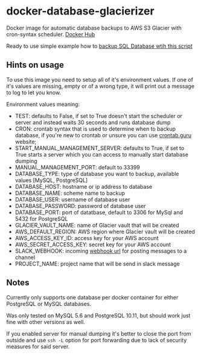 # docker-database-glacierizer

Docker image for automatic database backups to AWS S3 Glacier with cron-syntax scheduler. [Docker Hub](https://hub.docker.com/r/devforth/docker-database-glacierizer)

Ready to use simple example how to [backup SQL Database wtih this script](https://hinty.io/vprotasenia/how-to-backup-sql-database-simple-ready-to-use-script/)

## Hints on usage
To use this image you need to setup all of it's environment values. If one of it's values are missing, empty or of a wrong type, it will print out a message to log to let you know.

Environment values meaning:
- TEST: defaults to False, if set to True doesn't start the scheduler or server and instead waits 30 seconds and runs database dump
- CRON: crontab syntax that is used to determine when to backup database, if you're new to crontab or unsure you can use [crontab.guru](crontab.guru) website;
- START_MANUAL_MANAGEMENT_SERVER: defaults to True, if set to True starts a server which you can access to manually start database dumping
- MANUAL_MANAGEMENT_PORT: default to 33399
- DATABASE_TYPE: type of database you want to backup, available values [MySQL, PostgreSQL]
- DATABASE_HOST: hostname or ip address to database
- DATABASE_NAME: scheme name to backup
- DATABASE_USER: username of database user
- DATABASE_PASSWORD: password of database user
- DATABASE_PORT: port of datatbase, default to 3306 for MySql and 5432 for PostgreSQL
- GLACIER_VAULT_NAME: name of Glacier vault that will be created
- AWS_DEFAULT_REGION: AWS region where Glacier vault will be created
- AWS_ACCESS_KEY_ID: access key for your AWS account
- AWS_SECRET_ACCESS_KEY: secret key for your AWS account
- SLACK_WEBHOOK: incoming [webhook url](https://my.slack.com/services/new/incoming-webhook) for posting messages to a channel
- PROJECT_NAME: project name that will be send in slack message

## Notes
Currently only supports one database per docker container for either PostgreSQL or MySQL databases.

Was only tested on MySQL 5.6 and PostgreSQL 10.11, but should work just fine with other versions as well.

If you enabled server for manual dumping it's better to close the port from outside and use `ssh -L` option
for port forwarding due to lack of security measures for said server.